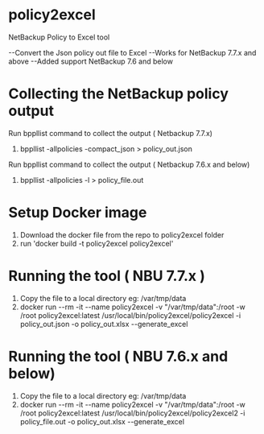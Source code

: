 # policy2excel
NetBackup Policy to Excel tool

--Convert the Json policy out file to Excel
--Works for NetBackup 7.7.x and above
--Added support NetBackup 7.6 and below


# Collecting the NetBackup policy output

Run bppllist command to collect the output ( Netbackup 7.7.x)
1. bppllist -allpolicies -compact_json > policy_out.json

Run bppllist command to collect the output ( Netbackup 7.6.x and below)
1. bppllist -allpolicies -l > policy_file.out

# Setup Docker image

1. Download the docker file from the repo to policy2excel folder
2. run 'docker build  -t policy2excel policy2excel'

# Running the tool ( NBU 7.7.x )
1. Copy the file to a local directory eg: /var/tmp/data
2. docker run --rm -it --name policy2excel -v "/var/tmp/data":/root -w /root policy2excel:latest /usr/local/bin/policy2excel/policy2excel -i policy_out.json -o policy_out.xlsx --generate_excel

# Running the tool ( NBU 7.6.x and below)

1. Copy the file to a local directory eg: /var/tmp/data
2. docker run --rm -it --name policy2excel -v "/var/tmp/data":/root -w /root policy2excel:latest /usr/local/bin/policy2excel/policy2excel2 -i policy_file.out -o policy_out.xlsx --generate_excel
